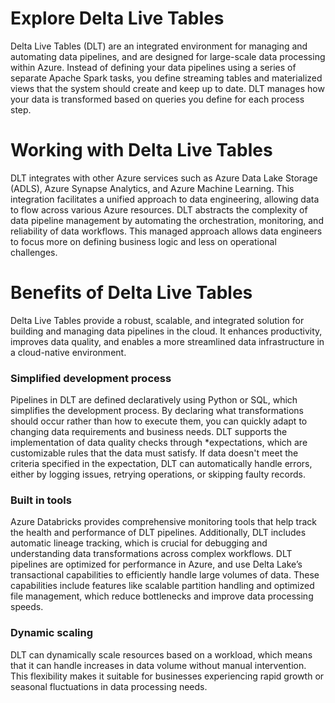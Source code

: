 # Explore Delta Live Tables
Delta Live Tables (DLT) are an integrated environment for managing and automating data pipelines, and are designed for large-scale data processing within Azure. Instead of defining your data pipelines using a series of separate Apache Spark tasks, you define streaming tables and materialized views that the system should create and keep up to date. DLT manages how your data is transformed based on queries you define for each process step.

# Working with Delta Live Tables 

DLT integrates with other Azure services such as Azure Data Lake Storage (ADLS), Azure Synapse Analytics, and Azure Machine Learning. This integration facilitates a unified approach to data engineering, allowing data to flow across various Azure resources. DLT abstracts the complexity of data pipeline management by automating the orchestration, monitoring, and reliability of data workflows. This managed approach allows data engineers to focus more on defining business logic and less on operational challenges.

# Benefits of Delta Live Tables

Delta Live Tables provide a robust, scalable, and integrated solution for building and managing data pipelines in the cloud. It enhances productivity, improves data quality, and enables a more streamlined data infrastructure in a cloud-native environment.

### Simplified development process

Pipelines in DLT are defined declaratively using Python or SQL, which simplifies the development process. By declaring what transformations should occur rather than how to execute them, you can quickly adapt to changing data requirements and business needs. DLT supports the implementation of data quality checks through *expectations, which are customizable rules that the data must satisfy. If data doesn't meet the criteria specified in the expectation, DLT can automatically handle errors, either by logging issues, retrying operations, or skipping faulty records.

### Built in tools
Azure Databricks provides comprehensive monitoring tools that help track the health and performance of DLT pipelines. Additionally, DLT includes automatic lineage tracking, which is crucial for debugging and understanding data transformations across complex workflows. DLT pipelines are optimized for performance in Azure, and use Delta Lake’s transactional capabilities to efficiently handle large volumes of data. These capabilities include features like scalable partition handling and optimized file management, which reduce bottlenecks and improve data processing speeds.

### Dynamic scaling
DLT can dynamically scale resources based on a workload, which means that it can handle increases in data volume without manual intervention. This flexibility makes it suitable for businesses experiencing rapid growth or seasonal fluctuations in data processing needs.

